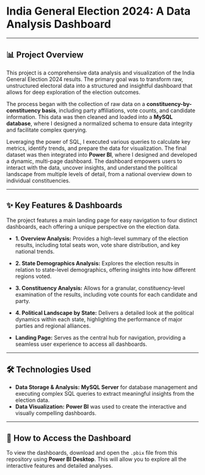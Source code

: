 # India General Election 2024: A Data Analysis Dashboard

---

## 📊 Project Overview

This project is a comprehensive data analysis and visualization of the India General Election 2024 results. The primary goal was to transform raw, unstructured electoral data into a structured and insightful dashboard that allows for deep exploration of the election outcomes.

The process began with the collection of raw data on a **constituency-by-constituency basis**, including party affiliations, vote counts, and candidate information. This data was then cleaned and loaded into a **MySQL database**, where I designed a normalized schema to ensure data integrity and facilitate complex querying.

Leveraging the power of SQL, I executed various queries to calculate key metrics, identify trends, and prepare the data for visualization. The final dataset was then integrated into **Power BI**, where I designed and developed a dynamic, multi-page dashboard. The dashboard empowers users to interact with the data, uncover insights, and understand the political landscape from multiple levels of detail, from a national overview down to individual constituencies.

---

## ✨ Key Features & Dashboards

The project features a main landing page for easy navigation to four distinct dashboards, each offering a unique perspective on the election data.

* **1. Overview Analysis:** Provides a high-level summary of the election results, including total seats won, vote share distribution, and key national trends.

* **2. State Demographics Analysis:** Explores the election results in relation to state-level demographics, offering insights into how different regions voted.

* **3. Constituency Analysis:** Allows for a granular, constituency-level examination of the results, including vote counts for each candidate and party.

* **4. Political Landscape by State:** Delivers a detailed look at the political dynamics within each state, highlighting the performance of major parties and regional alliances.

* **Landing Page:** Serves as the central hub for navigation, providing a seamless user experience to access all dashboards.

---

## 🛠️ Technologies Used

* **Data Storage & Analysis:** **MySQL Server** for database management and executing complex SQL queries to extract meaningful insights from the election data.
* **Data Visualization:** **Power BI** was used to create the interactive and visually compelling dashboards.

---

## 🚀 How to Access the Dashboard

To view the dashboards, download and open the `.pbix` file from this repository using **Power BI Desktop**. This will allow you to explore all the interactive features and detailed analyses.
